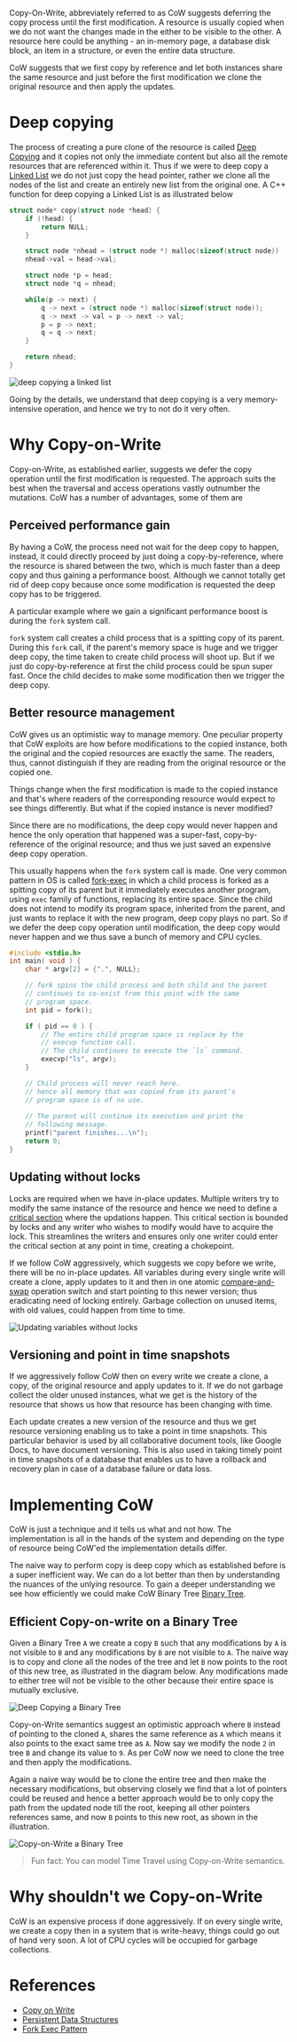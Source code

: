Copy-On-Write, abbreviately referred to as CoW suggests deferring the copy process until the first modification. A resource is usually copied when we do not want the changes made in the either to be visible to the other. A resource here could be anything - an in-memory page, a database disk block, an item in a structure, or even the entire data structure.

CoW suggests that we first copy by reference and let both instances share the same resource and just before the first modification we clone the original resource and then apply the updates.

# Deep copying
The process of creating a pure clone of the resource is called [Deep Copying](https://en.wikipedia.org/wiki/Object_copying#Deep_copy) and it copies not only the immediate content but also all the remote resources that are referenced within it. Thus if we were to deep copy a [Linked List](https://en.wikipedia.org/wiki/Linked_list) we do not just copy the head pointer, rather we clone all the nodes of the list and create an entirely new list from the original one. A C++ function for deep copying a Linked List is as illustrated below

```cpp
struct node* copy(struct node *head) {
    if (!head) {
        return NULL;
    }

    struct node *nhead = (struct node *) malloc(sizeof(struct node))
    nhead->val = head->val;

    struct node *p = head;
    struct node *q = nhead;

    while(p -> next) {
        q -> next = (struct node *) malloc(sizeof(struct node));
        q -> next -> val = p -> next -> val;
        p = p -> next;
        q = q -> next;
    }

    return nhead;
}
```

![deep copying a linked list](https://user-images.githubusercontent.com/4745789/80907205-76d87580-8d32-11ea-88a8-153a94d92d72.png)

Going by the details, we understand that deep copying is a very memory-intensive operation, and hence we try to not do it very often.

# Why Copy-on-Write
Copy-on-Write, as established earlier, suggests we defer the copy operation until the first modification is requested. The approach suits the best when the traversal and access operations vastly outnumber the mutations. CoW has a number of advantages, some of them are

## Perceived performance gain
By having a CoW, the process need not wait for the deep copy to happen, instead, it could directly proceed by just doing a copy-by-reference, where the resource is shared between the two, which is much faster than a deep copy and thus gaining a performance boost. Although we cannot totally get rid of deep copy because once some modification is requested the deep copy has to be triggered.

A particular example where we gain a significant performance boost is during the `fork` system call.

`fork` system call creates a child process that is a spitting copy of its parent. During this `fork` call, if the parent's memory space is huge and we trigger deep copy, the time taken to create child process will shoot up. But if we just do copy-by-reference at first the child process could be spun super fast. Once the child decides to make some modification then we trigger the deep copy.

## Better resource management
CoW gives us an optimistic way to manage memory. One peculiar property that CoW exploits are how before modifications to the copied instance, both the original and the copied resources are exactly the same. The readers, thus, cannot distinguish if they are reading from the original resource or the copied one.

Things change when the first modification is made to the copied instance and that's where readers of the corresponding resource would expect to see things differently. But what if the copied instance is never modified?

Since there are no modifications, the deep copy would never happen and hence the only operation that happened was a super-fast, copy-by-reference of the original resource; and thus we just saved an expensive deep copy operation.

This usually happens when the `fork` system call is made. One very common pattern in OS is called [fork-exec](https://en.wikipedia.org/wiki/Fork%E2%80%93exec) in which a child process is forked as a spitting copy of its parent but it immediately executes another program, using `exec` family of functions, replacing its entire space. Since the child does not intend to modify its program space, inherited from the parent, and just wants to replace it with the new program, deep copy plays no part. So if we defer the deep copy operation until modification, the deep copy would never happen and we thus save a bunch of memory and CPU cycles.

```cpp
#include <stdio.h>
int main( void ) {
    char * argv[2] = {".", NULL};

    // fork spins the child process and both child and the parent
    // continues to co-exist from this point with the same
    // program space.
    int pid = fork();

    if ( pid == 0 ) {
        // The entire child program space is replace by the
        // execvp function call.
        // The child continues to execute the `ls` command.
        execvp("ls", argv);
    }

    // Child process will never reach here.
    // hence all memory that was copied from its parent's
    // program space is of no use.
    
    // The parent will continue its execution and print the
    // following message.
    printf("parent finishes...\n");
    return 0;
}
```

## Updating without locks
Locks are required when we have in-place updates. Multiple writers try to modify the same instance of the resource and hence we need to define a [critical section](https://en.wikipedia.org/wiki/Critical_section) where the updations happen. This critical section is bounded by locks and any writer who wishes to modify would have to acquire the lock. This streamlines the writers and ensures only one writer could enter the critical section at any point in time, creating a chokepoint.

If we follow CoW aggressively, which suggests we copy before we write, there will be no in-place updates. All variables during every single write will create a clone, apply updates to it and then in one atomic [compare-and-swap](https://en.wikipedia.org/wiki/Compare-and-swap) operation switch and start pointing to this newer version; thus eradicating need of locking entirely. Garbage collection on unused items, with old values, could happen from time to time.

![Updating variables without locks](https://user-images.githubusercontent.com/4745789/80912595-9fc13080-8d5b-11ea-9b73-599b673e6715.png)

## Versioning and point in time snapshots
If we aggressively follow CoW then on every write we create a clone, a copy, of the original resource and apply updates to it. If we do not garbage collect the older unused instances, what we get is the history of the resource that shows us how that resource has been changing with time.

Each update creates a new version of the resource and thus we get resource versioning enabling us to take a point in time snapshots. This particular behavior is used by all collaborative document tools, like Google Docs, to have document versioning. This is also used in taking timely point in time snapshots of a database that enables us to have a rollback and recovery plan in case of a database failure or data loss.

# Implementing CoW
CoW is just a technique and it tells us what and not how. The implementation is all in the hands of the system and depending on the type of resource being CoW'ed the implementation details differ.

The naive way to perform copy is deep copy which as established before is a super inefficient way. We can do a lot better than then by understanding the nuances of the unlying resource. To gain a deeper understanding we see how efficiently we could make CoW Binary Tree [Binary Tree](https://en.wikipedia.org/wiki/Binary_tree).

## Efficient Copy-on-write on a Binary Tree
Given a Binary Tree `A` we create a copy `B` such that any modifications by `A` is not visible to `B` and any modifications by `B` are not visible to `A`. The naive way is to copy and clone all the nodes of the tree and let `B` now points to the root of this new tree, as illustrated in the diagram below. Any modifications made to either tree will not be visible to the other because their entire space is mutually exclusive.

![Deep Copying a Binary Tree](https://user-images.githubusercontent.com/4745789/80859895-b3986400-8c81-11ea-9ebe-829540df77d5.png)

Copy-on-Write semantics suggest an optimistic approach where `B` instead of pointing to the cloned `A`, shares the same reference as `A` which means it also points to the exact same tree as `A`. Now say we modify the node `2` in tree `B` and change its value to `9`. As per CoW now we need to clone the tree and then apply the modifications.

Again a naive way would be to clone the entire tree and then make the necessary modifications, but observing closely we find that a lot of pointers could be reused and hence a better approach would be to only copy the path from the updated node till the root, keeping all other pointers references same, and now `B` points to this new root, as shown in the illustration.

![Copy-on-Write a Binary Tree](https://user-images.githubusercontent.com/4745789/80869877-7606fb80-8cc0-11ea-8a9b-2b7312a59f11.png)

> Fun fact: You can model Time Travel using Copy-on-Write semantics.

# Why shouldn't we Copy-on-Write
CoW is an expensive process if done aggressively. If on every single write, we create a copy then in a system that is write-heavy, things could go out of hand very soon. A lot of CPU cycles will be occupied for garbage collections.

# References
 - [Copy on Write](https://en.wikipedia.org/wiki/Copy-on-write)
 - [Persistent Data Structures](https://en.wikipedia.org/wiki/Persistent_data_structure)
 - [Fork Exec Pattern](https://en.wikipedia.org/wiki/Fork%E2%80%93exec)

